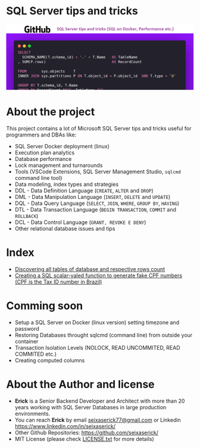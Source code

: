 # SQL Server tips and tricks

![Project Cover](./img/project-cover.png "SQL Server tips and tricks")
 
# About the project

This project contains a lot of Microsoft SQL Server tips and tricks useful for programmers and DBAs like:

- SQL Server Docker deployment (linux)
- Execution plan analytics
- Database performance
- Lock management and turnarounds
- Tools (VSCode Extensions, SQL Server Management Studio, ```sqlcmd``` command line tool)
- Data modeling, index types and strategies
- DDL - Data Definition Language (```CREATE```, ```ALTER``` and ```DROP```)
- DML - Data Manipulation Language (```INSERT```, ```DELETE``` and ```UPDATE```)
- DQL - Data Query Language (```SELECT```, ```JOIN```, ```WHERE```, ```GROUP BY```, ```HAVING```)
- DTL - Data Transaction Language (```BEGIN TRANSACTION```, ```COMMIT``` and ```ROLLBACK```)
- DCL - Data Control Language (```GRANT, REVOKE E DENY```) 
- Other relational database issues and tips


# Index
- [Discovering all tables of database and respective rows count](sql-table-rows-count.md)   
- [Creating a SQL scalar-valed function to generate fake CPF numbers (CPF is the Tax ID number in Brazil)](sql/sql-function-generate-cpf.sql)   




# Comming soon
- Setup a SQL Server on Docker (linux version) setting timezone and password
- Restoring Databases throught sqlcmd (command line) from outside your container
- Transaction Isolation Levels (NOLOCK, READ UNCOMMITED, READ COMMITED etc.)
- Creating computed columns



# About the Author and license
- **Erick** is a Senior Backend Developer and Architect with more than 20 years working with SQL Server Databases in large production environments. 
- You can reach **Erick** by email <seixaserick77@gmail.com> or Linkedin <https://www.linkedin.com/in/seixaserick/>
- Other Github Repositories: <https://github.com/seixaserick/> 
- MIT License (please check [LICENSE.txt](LICENSE.txt) for more details)

 